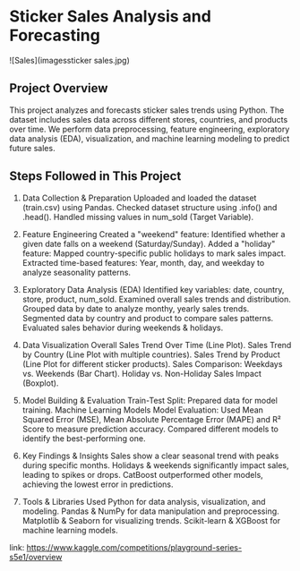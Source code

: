 # Sticker Sales Analysis and Forecasting
![Sales](imagessticker sales.jpg)

## Project Overview
This project analyzes and forecasts sticker sales trends using Python. The dataset includes sales data across different stores, countries, and products over time. We perform data preprocessing, feature engineering, exploratory data analysis (EDA), visualization, and machine learning modeling to predict future sales.

## Steps Followed in This Project
1. Data Collection & Preparation
Uploaded and loaded the dataset (train.csv) using Pandas.
Checked dataset structure using .info() and .head().
Handled missing values in num_sold (Target Variable).

2. Feature Engineering
Created a "weekend" feature: Identified whether a given date falls on a weekend (Saturday/Sunday).
Added a "holiday" feature: Mapped country-specific public holidays to mark sales impact.
Extracted time-based features: Year, month, day, and weekday to analyze seasonality patterns.

3. Exploratory Data Analysis (EDA)
Identified key variables: date, country, store, product, num_sold.
Examined overall sales trends and distribution.
Grouped data by date to analyze monthy, yearly sales trends.
Segmented data by country and product to compare sales patterns.
Evaluated sales behavior during weekends & holidays.

4. Data Visualization
Overall Sales Trend Over Time (Line Plot).
Sales Trend by Country (Line Plot with multiple countries).
Sales Trend by Product (Line Plot for different sticker products).
Sales Comparison: Weekdays vs. Weekends (Bar Chart).
Holiday vs. Non-Holiday Sales Impact (Boxplot).

5. Model Building & Evaluation
Train-Test Split: Prepared data for model training.
Machine Learning Models
Model Evaluation:
Used Mean Squared Error (MSE), Mean Absolute Percentage Error (MAPE) and R² Score to measure prediction accuracy.
Compared different models to identify the best-performing one.

6. Key Findings & Insights
Sales show a clear seasonal trend with peaks during specific months.
Holidays & weekends significantly impact sales, leading to spikes or drops.
CatBoost outperformed other models, achieving the lowest error in predictions.

7. Tools & Libraries Used
Python for data analysis, visualization, and modeling.
Pandas & NumPy for data manipulation and preprocessing.
Matplotlib & Seaborn for visualizing trends.
Scikit-learn & XGBoost for machine learning models.

link: https://www.kaggle.com/competitions/playground-series-s5e1/overview
